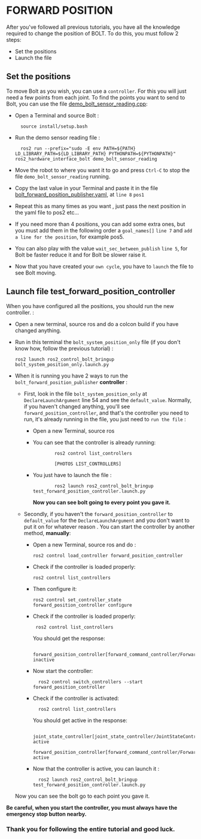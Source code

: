 # FORWARD POSITION

After you've followed all previous tutorials, you have all the knowledge required to change the position of BOLT. To do this, you must follow 2 steps:
- Set the positions
- Launch the file


## Set the positions


To move Bolt as you wish, you can use a `controller`. For this you will just need a few points from each joint. To find the points you want to send to Bolt, you can use the file [demo_bolt_sensor_reading.cpp](https://github.com/Benjamin-Amsellem/ros2_control_bolt/blob/master/ros2_hardware_interface_bolt/test/demo_bolt_sensor_reading.cpp):

- Open a Terminal and source Bolt :

        source install/setup.bash

- Run the demo sensor reading file :

        ros2 run --prefix="sudo -E env PATH=${PATH} LD_LIBRARY_PATH=${LD_LIBRARY_PATH} PYTHONPATH=${PYTHONPATH}" ros2_hardware_interface_bolt demo_bolt_sensor_reading

- Move the robot to where you want it to go and press `Ctrl-C` to stop the file `demo_bolt_sensor_reading` running.

- Copy the last value in your Terminal and paste it in the file [bolt_forward_position_publisher.yaml](https://github.com/Benjamin-Amsellem/ros2_control_bolt/blob/master/ros2_control_bolt_bringup/config/bolt_forward_position_publisher.yaml), at `line 8`
`pos1`

- Repeat this as many times as you want , just pass the next position in the yaml file to pos2 etc...

- If you need more than 4 positions, you can add some extra ones, but you must add them in the following order a `goal_names[]`
`line 7` and `add a line for the position`, for example pos5.

- You can also play with the value `wait_sec_between_publish` `line 5`, for Bolt be faster reduce it and for Bolt be slower raise it.

- Now that you have created your `own cycle`, you have  to `launch` the file to see Bolt moving.


## Launch file test_forward_position_controller
When you have configured all the positions, you should run the new controller. :

- Open a new terminal, source ros and do a colcon build if you have changed anything.


- Run in this terminal the `bolt_system_position_only` file (if you don't know how, follow the previous tutorial) :

      ros2 launch ros2_control_bolt_bringup bolt_system_position_only.launch.py

- When it is running you have 2 ways to run the `bolt_forward_position_publisher` **controller** :

    - First, look in the file `bolt_system_position_only` at `DeclareLaunchArgument` line 54 and see the `default_value`. Normally, if you haven't changed anything, you'll see `forward_position_controller`, and that's the controller you need to run, it's already running in the file, you just need to `run the file` :

        - Open a new Terminal, source ros

        - You can see that the controller is already running:

                      ros2 control list_controllers

                      [PHOTOS LIST_CONTROLLERS]

        - You just have to launch the file :

                      ros2 launch ros2_control_bolt_bringup test_forward_position_controller.launch.py

          **Now you can see bolt going to every point you gave it.**


    - Secondly, if you haven't the `forward_position_controller` to `default_value` for the `DeclareLaunchArgument` and you don't want to put it on for whatever reason . You can start the controller by another method, **manually**:
      - Open a new Terminal, source ros and do :

            ros2 control load_controller forward_position_controller

      - Check if the controller is loaded properly:

            ros2 control list_controllers

      - Then configure it:

            ros2 control set_controller_state forward_position_controller configure

      -  Check if the controller is loaded properly:

              ros2 control list_controllers

          You should get the response:

              forward_position_controller[forward_command_controller/ForwardCommandController] inactive

      - Now start the controller:

              ros2 control switch_controllers --start forward_position_controller

      - Check if the controller is activated:

              ros2 control list_controllers

         You should get active in the response:

              joint_state_controller[joint_state_controller/JointStateController] active
              forward_position_controller[forward_command_controller/ForwardCommandController] active

      - Now that the controller is active, you can launch it :

              ros2 launch ros2_control_bolt_bringup test_forward_position_controller.launch.py

     Now you can see the bolt go to each point you gave it.


**Be careful, when you start the controller, you must always have the emergency stop button nearby.**

### Thank you for following the entire tutorial and good luck.
